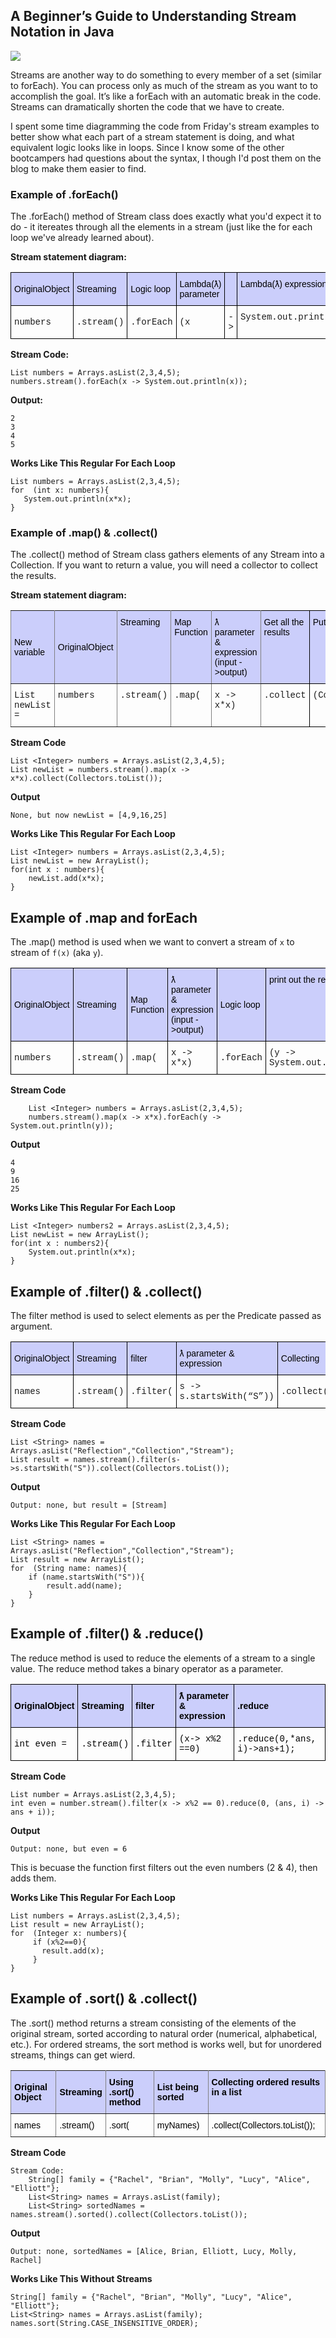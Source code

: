 ﻿---
Layout: Post
Title: Swimming upStream
---

## A Beginner’s Guide to Understanding Stream Notation in Java

![](http://m.quickmeme.com/img/33/3398632cdf583387ac55485651a2cb4a652234cb69f42f22b3fe8b623d688aca.jpg)

Streams are another way to do something to every member of a set (similar to forEach). You can process only as much of the stream as you want to to accomplish the goal. It’s like a forEach with an automatic break in the code. Streams can dramatically shorten the code that we have to create.

I spent some time diagramming the code from Friday's stream examples to better show what each part of a stream statement is doing, and what equivalent logic looks like in loops. Since I know some of the other bootcampers had questions about the syntax, I though I'd post them on the blog to make them easier to find. 


### Example of .forEach()

The .forEach() method of Stream class does exactly what you'd expect it to do - it itereates through all the elements in a stream (just like the for each loop we've already learned about).

 **Stream statement diagram:**

<style type="text/css">
.tg  {border-collapse:collapse;border-spacing:0;}
.tg td{font-family:Arial, sans-serif;font-size:14px;padding:10px 5px;border-style:solid;border-width:1px;overflow:hidden;word-break:normal;border-color:black;}
.tg th{font-family:Arial, sans-serif;font-size:14px;font-weight:bold;padding:10px 5px;border-style:solid;border-width:1px;overflow:hidden;word-break:normal;border-color:black;}
.tg .tg-juju{font-family:"Courier New", Courier, monospace !important;;text-align:left;vertical-align:top}
.tg .tg-w4ur{background-color:#cbcefb;color:#000000;text-align:left;vertical-align:middle}
.tg .tg-s2b1{background-color:#cbcefb;color:#000000;text-align:left;vertical-align:top}
.tg .tg-ikui{font-family:"Courier New", Courier, monospace !important;;text-align:left;vertical-align:middle}
</style>
<table class="tg">
  <tr>
    <td class="tg-w4ur">OriginalObject</td>
    <td class="tg-w4ur">Streaming</td>
    <td class="tg-w4ur">Logic loop</td>
    <td class="tg-w4ur">Lambda(ƛ) parameter</td>
    <td class="tg-w4ur"></td>
    <td class="tg-s2b1">Lambda(ƛ) expression</td>
  </tr>
  <tr>
    <td class="tg-ikui">numbers</td>
    <td class="tg-ikui">.stream()</td>
    <td class="tg-ikui">.forEach</td>
    <td class="tg-ikui">(x</td>
    <td class="tg-ikui">-&gt;</td>
    <td class="tg-juju">System.out.println(x));</td>
  </tr>
</table>



**Stream Code:**

    List numbers = Arrays.asList(2,3,4,5);
    numbers.stream().forEach(x -> System.out.println(x));

**Output:**

    2
    3
    4
    5

**Works Like This Regular For Each Loop**

    List numbers = Arrays.asList(2,3,4,5);
    for  (int x: numbers){
       System.out.println(x*x);
    }

### Example of .map() & .collect()

The .collect() method of Stream class gathers elements of any Stream into a Collection. If you want to return a value, you will need a collector to collect the results.

 **Stream statement diagram:**
 
 <style type="text/css">
.tg  {border-collapse:collapse;border-spacing:0;}
.tg td{font-family:Arial, sans-serif;font-size:14px;padding:10px 5px;border-style:solid;border-width:1px;overflow:hidden;word-break:normal;border-color:black;}
.tg th{font-family:Arial, sans-serif;font-size:14px;font-weight:bold;padding:10px 5px;border-style:solid;border-width:1px;overflow:hidden;word-break:normal;border-color:black;}
.tg .tg-juju{font-family:"Courier New", Courier, monospace !important;;text-align:left;vertical-align:top}
.tg .tg-64j6{background-color:#cbcefb;color:#000000;border-color:inherit;text-align:left;vertical-align:middle}
.tg .tg-t5pq{background-color:#cbcefb;color:#000000;border-color:inherit;text-align:left;vertical-align:top}
.tg .tg-s2b1{background-color:#cbcefb;color:#000000;text-align:left;vertical-align:top}
.tg .tg-9gth{font-family:"Courier New", Courier, monospace !important;;border-color:inherit;text-align:left;vertical-align:top}
</style>
<table class="tg">
  <tr>
    <td class="tg-64j6">New variable</td>
    <td class="tg-64j6">OriginalObject</td>
    <td class="tg-t5pq">Streaming</td>
    <td class="tg-t5pq">Map Function</td>
    <td class="tg-t5pq">ƛ parameter &amp; expression  (input -&gt;output)</td>
    <td class="tg-s2b1">Get all the results</td>
    <td class="tg-s2b1">Puts result in list</td>
  </tr>
  <tr>
    <td class="tg-9gth">List newList =</td>
    <td class="tg-9gth">numbers</td>
    <td class="tg-9gth">.stream()</td>
    <td class="tg-9gth">.map(</td>
    <td class="tg-9gth">x -&gt; x*x)</td>
    <td class="tg-juju">.collect</td>
    <td class="tg-juju">(Collectors.toList());</td>
  </tr>
</table>


**Stream Code**

    List <Integer> numbers = Arrays.asList(2,3,4,5);
    List newList = numbers.stream().map(x -> x*x).collect(Collectors.toList());

**Output**

    None, but now newList = [4,9,16,25]
    
**Works Like This Regular For Each Loop**

    List <Integer> numbers = Arrays.asList(2,3,4,5);
    List newList = new ArrayList();
    for(int x : numbers){
        newList.add(x*x);
    }
## Example of .map and forEach

The .map() method is used when we want to convert a stream of `x` to stream of `f(x)` (aka `y`).


<style type="text/css">
.tg  {border-collapse:collapse;border-spacing:0;}
.tg td{font-family:Arial, sans-serif;font-size:14px;padding:10px 5px;border-style:solid;border-width:1px;overflow:hidden;word-break:normal;border-color:black;}
.tg th{font-family:Arial, sans-serif;font-size:14px;font-weight:normal;padding:10px 5px;border-style:solid;border-width:1px;overflow:hidden;word-break:normal;border-color:black;}
.tg .tg-m1zp{font-family:Verdana, Geneva, sans-serif !important;;background-color:#cbcefb;color:#000000;text-align:left;vertical-align:middle}
.tg .tg-juju{font-family:"Courier New", Courier, monospace !important;;text-align:left;vertical-align:top}
.tg .tg-hx3p{font-family:Verdana, Geneva, sans-serif !important;;background-color:#cbcefb;color:#000000;text-align:left;vertical-align:top}
.tg .tg-ikui{font-family:"Courier New", Courier, monospace !important;;text-align:left;vertical-align:middle}
</style>
<table class="tg">
  <tr>
    <td class="tg-m1zp">OriginalObject</td>
    <td class="tg-m1zp">Streaming</td>
    <td class="tg-m1zp">Map Function</td>
    <td class="tg-m1zp">ƛ parameter &amp; expression  (input -&gt;output)</td>
    <td class="tg-m1zp">Logic loop</td>
    <td class="tg-hx3p">print out the result of x*x</td>
  </tr>
  <tr>
    <td class="tg-ikui">numbers</td>
    <td class="tg-ikui">.stream()</td>
    <td class="tg-ikui">.map(</td>
    <td class="tg-ikui">x -&gt; x*x)</td>
    <td class="tg-ikui">.forEach</td>
    <td class="tg-juju">(y -&gt; System.out.println(y);)</td>
  </tr>
</table>

**Stream Code**

        List <Integer> numbers = Arrays.asList(2,3,4,5);
        numbers.stream().map(x -> x*x).forEach(y -> System.out.println(y));

**Output**

    4
    9
    16
    25

    
**Works Like This Regular For Each Loop**

    List <Integer> numbers2 = Arrays.asList(2,3,4,5);
    List newList = new ArrayList();
    for(int x : numbers2){
        System.out.println(x*x);
    }

## Example of .filter() & .collect()

The filter method is used to select elements as per the Predicate passed as argument.

<style type="text/css">
.tg  {border-collapse:collapse;border-spacing:0;}
.tg td{font-family:Arial, sans-serif;font-size:14px;padding:10px 5px;border-style:solid;border-width:1px;overflow:hidden;word-break:normal;border-color:black;}
.tg th{font-family:Arial, sans-serif;font-size:14px;font-weight:bold;padding:10px 5px;border-style:solid;border-width:1px;overflow:hidden;word-break:normal;border-color:black;}
.tg .tg-m1zp{font-family:Verdana, Geneva, sans-serif !important;;background-color:#cbcefb;color:#000000;text-align:left;vertical-align:middle}
.tg .tg-ikui{font-family:"Courier New", Courier, monospace !important;;text-align:left;vertical-align:middle}
</style>
<table class="tg">
  <tr>
    <td class="tg-m1zp">OriginalObject</td>
    <td class="tg-m1zp">Streaming</td>
    <td class="tg-m1zp">filter</td>
    <td class="tg-m1zp">ƛ parameter &amp; expression  </td>
    <td class="tg-m1zp">Collecting</td>
  </tr>
  <tr>
    <td class="tg-ikui">names</td>
    <td class="tg-ikui">.stream()</td>
    <td class="tg-ikui">.filter(</td>
    <td class="tg-ikui">s -&gt; s.startsWith(“S”))</td>
    <td class="tg-ikui">.collect(Collectors.toList());</td>
  </tr>
</table>

**Stream Code**

    List <String> names = Arrays.asList("Reflection","Collection","Stream");
    List result = names.stream().filter(s->s.startsWith("S")).collect(Collectors.toList());

**Output**

    Output: none, but result = [Stream] 

    
**Works Like This Regular For Each Loop**

    List <String> names = Arrays.asList("Reflection","Collection","Stream");
    List result = new ArrayList();
    for  (String name: names){
        if (name.startsWith("S")){
            result.add(name);
        }
    }

## Example of .filter() & .reduce()

 The reduce method is used to reduce the elements of a stream to a single value. The reduce method takes a binary operator as a parameter.
 
 <style type="text/css">
.tg  {border-collapse:collapse;border-spacing:0;}
.tg td{font-family:Arial, sans-serif;font-size:14px;padding:10px 5px;border-style:solid;border-width:1px;overflow:hidden;word-break:normal;border-color:black;}
.tg th{font-family:Arial, sans-serif;font-size:14px;font-weight:normal;padding:10px 5px;border-style:solid;border-width:1px;overflow:hidden;word-break:normal;border-color:black;}
.tg .tg-6uvu{font-family:"Courier New", Courier, monospace !important;;color:#000000;text-align:left;vertical-align:middle}
.tg .tg-k1yy{font-weight:bold;font-family:Verdana, Geneva, sans-serif !important;;background-color:#cbcefb;color:#000000;text-align:left;vertical-align:middle}
</style>
<table class="tg">
  <tr>
    <td class="tg-k1yy">OriginalObject</td>
    <td class="tg-k1yy">Streaming</td>
    <td class="tg-k1yy">filter</td>
    <td class="tg-k1yy">ƛ parameter &amp; expression  </td>
    <td class="tg-k1yy">.reduce</td>
  </tr>
  <tr>
    <td class="tg-6uvu">int even =</td>
    <td class="tg-6uvu">.stream()</td>
    <td class="tg-6uvu">.filter</td>
    <td class="tg-6uvu">(x-&gt; x%2 ==0)</td>
    <td class="tg-6uvu">.reduce(0,*ans, i)-&gt;ans+1);</td>
  </tr>
</table>
 
**Stream Code**

    List number = Arrays.asList(2,3,4,5);
    int even = number.stream().filter(x -> x%2 == 0).reduce(0, (ans, i) -> ans + i));


**Output**

    Output: none, but even = 6 
    
This is becuase the function first filters out the even numbers (2 & 4), then adds them.

    
**Works Like This Regular For Each Loop**

    List numbers = Arrays.asList(2,3,4,5);
    List result = new ArrayList();
    for  (Integer x: numbers){
         if (x%2==0){
           result.add(x);
         }
    }
    
    
## Example of .sort() & .collect()  

The .sort() method returns a stream consisting of the elements of the original stream, sorted according to natural order (numerical, alphabetical, etc.). For ordered streams, the sort method is works well, but for unordered streams, things can get wierd.
    
<style type="text/css">
.tg  {border-collapse:collapse;border-spacing:0;}
.tg td{font-family:Arial, sans-serif;font-size:14px;padding:10px 5px;border-style:solid;border-width:1px;overflow:hidden;word-break:normal;border-color:black;}
.tg th{font-family:Arial, sans-serif;font-size:14px;font-weight:normal;padding:10px 5px;border-style:solid;border-width:1px;overflow:hidden;word-break:normal;border-color:black;}
.tg .tg-b9ha{color:#000000;border-color:inherit;text-align:left;vertical-align:middle}
.tg .tg-kwiq{color:#000000;border-color:inherit;text-align:left;vertical-align:top}
.tg .tg-tuir{font-weight:bold;background-color:#cbcefb;color:#000000;border-color:inherit;text-align:left;vertical-align:middle}
.tg .tg-lm65{font-weight:bold;background-color:#cbcefb;color:#000000;border-color:inherit;text-align:left;vertical-align:top}
</style>
<table class="tg">
  <tr>
    <td class="tg-tuir">Original Object</td>
    <td class="tg-tuir">Streaming</td>
    <td class="tg-tuir">Using .sort() method </td>
    <td class="tg-tuir">List being sorted </td>
    <td class="tg-lm65">Collecting ordered results in a list</td>
  </tr>
  <tr>
    <td class="tg-b9ha">names</td>
    <td class="tg-b9ha">.stream()</td>
    <td class="tg-b9ha">.sort(</td>
    <td class="tg-b9ha">myNames)</td>
    <td class="tg-kwiq">.collect(Collectors.toList());</td>
  </tr>
</table>
 
**Stream Code**

    Stream Code:
        String[] family = {"Rachel", "Brian", "Molly", "Lucy", "Alice", "Elliott"};
        List<String> names = Arrays.asList(family);
        List<String> sortedNames = names.stream().sorted().collect(Collectors.toList());


**Output**

    Output: none, sortedNames = [Alice, Brian, Elliott, Lucy, Molly, Rachel]

    
**Works Like This Without Streams**   

    String[] family = {"Rachel", "Brian", "Molly", "Lucy", "Alice", "Elliott"};
    List<String> names = Arrays.asList(family);
    names.sort(String.CASE_INSENSITIVE_ORDER);
    
    



